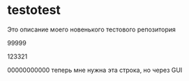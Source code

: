 # testotest

Это описание моего новенького тестового репозитория



99999

123321

00000000000
 теперь мне нужна эта строка, но через GUI
